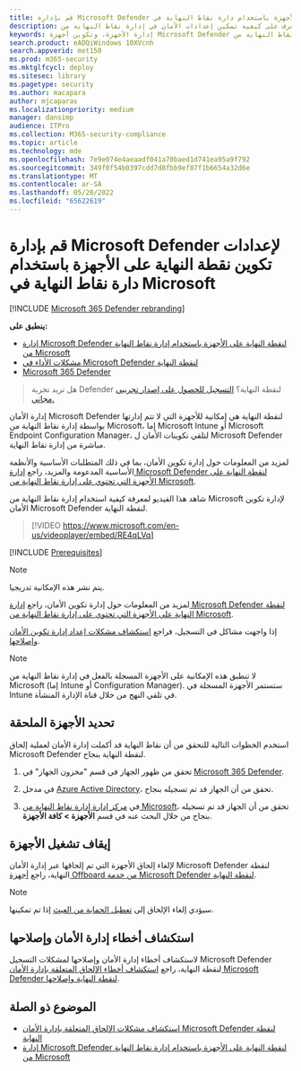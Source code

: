 ```yaml
---
title: قم بإدارة Microsoft Defender لإعدادات تكوين نقطة النهاية على الأجهزة باستخدام دارة نقاط النهاية في Microsoft
description: تعرف على كيفية تمكين إعدادات الأمان في إدارة نقاط النهاية من Microsoft من خلال Microsoft Defender لنقطة النهاية.
keywords: إدارة الأجهزة، وتكوين أجهزة Microsoft Defender لنقطة النهاية، إدارة نقاط النهاية من Microsoft
search.product: eADQiWindows 10XVcnh
search.appverid: met150
ms.prod: m365-security
ms.mktglfcycl: deploy
ms.sitesec: library
ms.pagetype: security
ms.author: macapara
author: mjcaparas
ms.localizationpriority: medium
manager: dansimp
audience: ITPro
ms.collection: M365-security-compliance
ms.topic: article
ms.technology: mde
ms.openlocfilehash: 7e9e074e4aeaadf041a70baed1d741ea95a9f792
ms.sourcegitcommit: 349f0f54b0397cdd7d8fbb9ef07f1b6654a32d6e
ms.translationtype: MT
ms.contentlocale: ar-SA
ms.lasthandoff: 05/20/2022
ms.locfileid: "65622619"
---
```

# <a name="manage-microsoft-defender-for-endpoint-configuration-settings-on-devices-with-microsoft-endpoint-manager"></a>قم بإدارة Microsoft Defender لإعدادات تكوين نقطة النهاية على الأجهزة باستخدام دارة نقاط النهاية في Microsoft

[!INCLUDE [Microsoft 365 Defender rebranding](../../includes/microsoft-defender.md)]

**ينطبق على:**

- [إدارة Microsoft Defender لنقطة النهاية على الأجهزة باستخدام إدارة نقاط النهاية من Microsoft](/mem/intune/protect/mde-security-integration)
- [مشكلات الأداء في Microsoft Defender لنقطة النهاية](https://go.microsoft.com/fwlink/p/?linkid=2154037)
- [Microsoft 365 Defender](https://go.microsoft.com/fwlink/?linkid=2118804)



> هل تريد تجربة Defender لنقطة النهاية؟ [التسجيل للحصول على إصدار تجريبي مجاني.](https://signup.microsoft.com/create-account/signup?products=7f379fee-c4f9-4278-b0a1-e4c8c2fcdf7e&ru=https://aka.ms/MDEp2OpenTrial?ocid=docs-wdatp-configureendpointsscript-abovefoldlink)


إدارة الأمان Microsoft Defender لنقطة النهاية هي إمكانية للأجهزة التي لا تتم إدارتها بواسطة إدارة نقاط النهاية من Microsoft، إما Microsoft Intune أو Microsoft Endpoint Configuration Manager، لتلقي تكوينات الأمان ل Microsoft Defender مباشرة من إدارة نقاط النهاية.


لمزيد من المعلومات حول إدارة تكوين الأمان، بما في ذلك المتطلبات الأساسية والأنظمة الأساسية المدعومة والمزيد، راجع [إدارة Microsoft Defender لنقطة النهاية على الأجهزة التي تحتوي على إدارة نقاط النهاية من Microsoft](/mem/intune/protect/mde-security-integration).

شاهد هذا الفيديو لمعرفة كيفية استخدام إدارة نقاط النهاية من Microsoft لإدارة تكوين الأمان Microsoft Defender لنقطة النهاية.
> [!VIDEO https://www.microsoft.com/en-us/videoplayer/embed/RE4qLVq]

[!INCLUDE [Prerequisites](../../includes/security-config-mgt-prerequisites.md)]

>[!NOTE]
>يتم نشر هذه الإمكانية تدريجيا. 

لمزيد من المعلومات حول إدارة تكوين الأمان، راجع [إدارة Microsoft Defender لنقطة النهاية على الأجهزة التي تحتوي على إدارة نقاط النهاية من Microsoft](/mem/intune/protect/mde-security-integration).

إذا واجهت مشاكل في التسجيل، فراجع [استكشاف مشكلات إعداد إدارة تكوين الأمان وإصلاحها](troubleshoot-security-config-mgt.md).

> [!NOTE]
> لا تنطبق هذه الإمكانية على الأجهزة المسجلة بالفعل في إدارة نقاط النهاية من Microsoft (إما Intune أو Configuration Manager). ستستمر الأجهزة المسجلة في Intune في تلقي النهج من خلال قناة الإدارة المنشأة.

## <a name="identify-onboarded-devices"></a>تحديد الأجهزة الملحقة

استخدم الخطوات التالية للتحقق من أن نقاط النهاية قد أكملت إدارة الأمان لعملية إلحاق Microsoft Defender لنقطة النهاية بنجاح.

1.  تحقق من ظهور الجهاز في قسم "مخزون الجهاز" في [Microsoft 365 Defender](https://security.microsoft.com/).

2.  في مدخل [Azure Active Directory](https://aad.portal.azure.com/#blade/Microsoft_AAD_Devices/DevicesMenuBlade/Devices/menuId/)، تحقق من أن الجهاز قد تم تسجيله بنجاح.

3.  في [مركز إدارة إدارة نقاط النهاية من Microsoft](https://endpoint.microsoft.com/#blade/Microsoft_Intune_DeviceSettings/DevicesMenu/mDMDevicesPreview)، تحقق من أن الجهاز قد تم تسجيله بنجاح من خلال البحث عنه في قسم **الأجهزة > كافة الأجهزة**.


## <a name="offboard-devices"></a>إيقاف تشغيل الأجهزة
لإلغاء إلحاق الأجهزة التي تم إلحاقها عبر إدارة الأمان Microsoft Defender لنقطة النهاية، راجع [أجهزة Offboard من خدمة Microsoft Defender لنقطة النهاية](offboard-machines.md).

>[!NOTE]
>سيؤدي إلغاء الإلحاق إلى [تعطيل الحماية من العبث](prevent-changes-to-security-settings-with-tamper-protection.md#manage-tamper-protection-for-your-organization-using-the-microsoft-365-defender-portal) إذا تم تمكينها.

## <a name="troubleshooting-security-management"></a>استكشاف أخطاء إدارة الأمان وإصلاحها 
لاستكشاف أخطاء إدارة الأمان وإصلاحها لمشكلات التسجيل Microsoft Defender لنقطة النهاية، راجع [استكشاف أخطاء الإلحاق المتعلقة بإدارة الأمان Microsoft Defender لنقطة النهاية وإصلاحها](troubleshoot-security-config-mgt.md).

## <a name="related-topic"></a>الموضوع ذو الصلة
- [استكشاف مشكلات الإلحاق المتعلقة بإدارة الأمان Microsoft Defender لنقطة النهاية](troubleshoot-security-config-mgt.md)
- [إدارة Microsoft Defender لنقطة النهاية على الأجهزة باستخدام إدارة نقاط النهاية من Microsoft](/mem/intune/protect/mde-security-integration#configure-your-tenant-to-support-mde-security-configuration-management)
